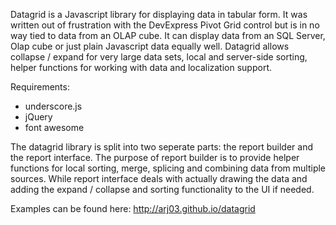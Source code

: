 Datagrid is a Javascript library for displaying data in tabular
form. It was written out of frustration with the DevExpress Pivot Grid
control but is in no way tied to data from an OLAP cube. It can
display data from an SQL Server, Olap cube or just plain Javascript
data equally well. Datagrid allows collapse / expand for very large
data sets, local and server-side sorting, helper functions for working
with data and localization support.

Requirements:
 - underscore.js
 - jQuery 
 - font awesome

The datagrid library is split into two seperate parts: the report
builder and the report interface. The purpose of report builder is to
provide helper functions for local sorting, merge, splicing and
combining data from multiple sources. While report interface deals
with actually drawing the data and adding the expand / collapse and
sorting functionality to the UI if needed.

Examples can be found here: http://arj03.github.io/datagrid